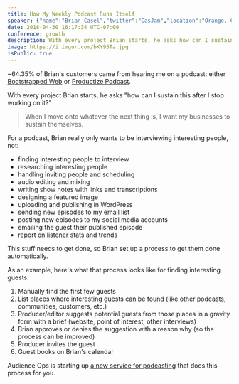 ```yaml
---
title: How My Weekly Podcast Runs Itself
speaker: {"name":"Brian Casel","twitter":"CasJam","location":"Orange, CT","description":"I write and teach at https://productizeandscale.com/ // I run https://audienceops.com/ // I co-host the http://bootstrappedweb.com/ podcast.","verified":false,"image":"https://pbs.twimg.com/profile_images/964162706839187457/7Kxj-6V6.jpg","website":"http://productizeandscale.com"}
date: 2018-04-30 16:17:34 UTC-07:00
conference: growth
description: With every project Brian starts, he asks how can I sustain this after I stop working on it?
image: https://i.imgur.com/bKY95Ta.jpg
isPublic: true
---
```


~64.35% of Brian's customers came from hearing me on a podcast: either [Bootstrapped Web](http://bootstrappedweb.com/) or [Productize Podcast](http://productizepodcast.com/).

With every project Brian starts, he asks "how can I sustain this after I stop working on it?"

> When I move onto whatever the next thing is, I want my businesses to sustain themselves.

For a podcast, Brian really only wants to be interviewing interesting people, not:

* finding interesting people to interview
* researching interesting people
* handling inviting people and scheduling
* audio editing and mixing
* writing show notes with links and transcriptions
* designing a featured image
* uploading and publishing in WordPress
* sending new episodes to my email list
* posting new episodes to my social media accounts
* emailing the guest their published episode
* report on listener stats and trends

This stuff needs to get done, so Brian set up a process to get them done automatically.

As an example, here's what that process looks like for finding interesting guests:

1.  Manually find the first few guests
2.  List places where interesting guests can be found (like other podcasts, communities, customers, etc.)
3.  Producer/editor suggests potential guests from those places in a gravity form with a brief (website, point of interest, other interviews)
4.  Brian approves or denies the suggestion with a reason why (so the process can be improved)
5.  Producer invites the guest
6.  Guest books on Brian's calendar

Audience Ops is starting up [a new service for podcasting](https://audienceops.com/podcasting/) that does this process for you.
